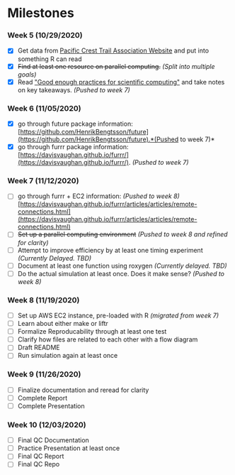 # Milestones

### Week 5 (10/29/2020)

* [x] Get data from [Pacific Crest Trail Association Website](https://www.pcta.org/our-work/trail-and-land-management/pct-visitor-use-statistics/) and put into something R can read
* [x] <del>Find at least one resource on parallel computing.</del> *(Split into multiple goals)*
* [x] Read ["Good enough practices for scientific computing"](https://journals.plos.org/ploscompbiol/article?id=10.1371/journal.pcbi.1005510) and take notes on key takeaways. *(Pushed to week 7)* 

### Week 6 (11/05/2020)

* [x] go through future package information: [https://github.com/HenrikBengtsson/future](https://github.com/HenrikBengtsson/future).*(Pushed to week 7)* 
* [x] go through furrr package information: [https://davisvaughan.github.io/furrr/](https://davisvaughan.github.io/furrr/). *(Pushed to week 7)* 

### Week 7 (11/12/2020)

* [ ] go through furrr + EC2 information: *(Pushed to week 8)* [https://davisvaughan.github.io/furrr/articles/articles/remote-connections.html](https://davisvaughan.github.io/furrr/articles/articles/remote-connections.html)
* [ ] <del>Set up a parallel computing environment</del> *(Pushed to week 8 and refined for clarity)*
* [ ] Attempt to improve efficiency by at least one timing experiment *(Currently Delayed. TBD)*
* [ ] Document at least one function using roxygen *(Currently delayed. TBD)*
* [ ] Do the actual simulation at least once. Does it make sense? *(Pushed to week 8)*

### Week 8 (11/19/2020)

* [ ] Set up AWS EC2 instance, pre-loaded with R *(migrated from week 7)*
* [ ] Learn about either make or liftr
* [ ] Formalize Reproducability through at least one test
* [ ] Clarify how files are related to each other with a flow diagram
* [ ] Draft README
* [ ] Run simulation again at least once

### Week 9 (11/26/2020)

* [ ] Finalize documentation and reread for clarity
* [ ] Complete Report
* [ ] Complete Presentation

### Week 10 (12/03/2020)

* [ ] Final QC Documentation
* [ ] Practice Presentation at least once
* [ ] Final QC Report
* [ ] Final QC Repo